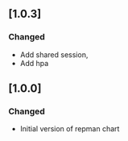 ## [1.0.3]
### Changed
- Add shared session,
- Add hpa

## [1.0.0]
### Changed
- Initial version of repman chart
